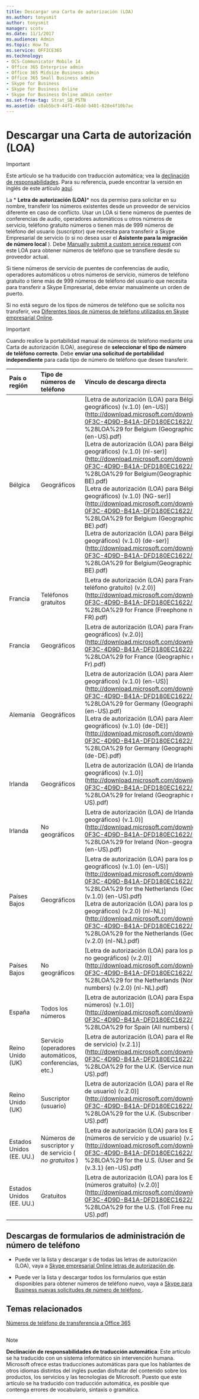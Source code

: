 ```yaml
---
title: Descargar una Carta de autorización (LOA)
ms.author: tonysmit
author: tonysmit
manager: scotv
ms.date: 11/1/2017
ms.audience: Admin
ms.topic: How To
ms.service: OFFICE365
ms.technology:
- OCS-Communicator Mobile 14
- Office 365 Enterprise admin
- Office 365 Midsize Business admin
- Office 365 Small Business admin
- Skype for Business
- Skype for Business Online
- Skype for Business Online admin center
ms.set-free-tag: Strat_SB_PSTN
ms.assetid: c0ab5bc9-44f1-46dd-b401-828e4f10b7ac
---
```



# Descargar una Carta de autorización (LOA)

> [!IMPORTANT]
> Este artículo se ha traducido con traducción automática; vea la  [declinación de responsabilidades](c0ab5bc9-44f1-46dd-b401-828e4f10b7ac.md#MT_Footer). Para su referencia, puede encontrar la versión en inglés de este artículo  [aquí](https://support.office.com/en-us/article/c0ab5bc9-44f1-46dd-b401-828e4f10b7ac). 
  
    
    


La  * **Letra de autorización (LOA)*** nos da permiso para solicitar en su nombre, transferir los números existentes desde un proveedor de servicios diferente en caso de conflicto. Usar un LOA si tiene números de puentes de conferencias de audio, operadores automáticos u otros números de servicio, teléfono gratuito números o tienen más de 999 números de teléfono del usuario (suscriptor) que necesita para transferir a Skype Empresarial de servicio (o si no desea usar el **Asistente para la migración de número local** ). Debe [Manually submit a custom service request](manually-submit-a-custom-service-request.md) con este LOA para obtener números de teléfono que se transfiere desde su proveedor actual.
  
    
    


Si tiene números de servicio de puentes de conferencias de audio, operadores automáticos u otros números de servicio, números de teléfono gratuito o tiene más de 999 números de teléfono del usuario que necesita para transferir a Skype Empresarial, debe enviar manualmente un orden de puerto.
  
    
    


Si no está seguro de los tipos de números de teléfono que se solicita nos transferir, vea  [Diferentes tipos de números de teléfono utilizados en Skype empresarial Online](different-kinds-of-phone-numbers-used-for-calling-plans.md).
  
    
    


> [!IMPORTANT]
> Cuando realice la portabilidad manual de números de teléfono mediante una Carta de autorización (LOA), asegúrese de **seleccionar el tipo de número de teléfono correcto**. Debe **enviar una solicitud de portabilidad independiente** para cada tipo de número de teléfono que desee transferir.
  
    
    



|**País o región**|**Tipo de números de teléfono**|**Vínculo de descarga directa**|
|:-----|:-----|:-----|
|Bélgica  <br/> |Geográficos  <br/> | [Letra de autorización (LOA) para Bélgica (números geográficos) (v.1.0) (en-US)](http://download.microsoft.com/download/F/0/1/F01AE714-0F3C-4D9D-B41A-DFD180EC1622/Letter of Authorization %28LOA%29 for Belgium (Geographic numbers) (v.1.0) (en-US).pdf) <br/>  [Letra de autorización (LOA) para Bélgica (números geográficos) (v.1.0) (nl-ser)](http://download.microsoft.com/download/F/0/1/F01AE714-0F3C-4D9D-B41A-DFD180EC1622/Letter of Authorization %28LOA%29 for Belgium(Geographic numbers) (v.1.0) (nl-BE).pdf) <br/>  [Letra de autorización (LOA) para Bélgica (números geográficos) (v.1.0) (NG-ser)](http://download.microsoft.com/download/F/0/1/F01AE714-0F3C-4D9D-B41A-DFD180EC1622/Letter of Authorization %28LOA%29 for Belgium (Geographic numbers) (v.1.0) (fr-BE).pdf) <br/>  [Letra de autorización (LOA) para Bélgica (números geográficos) (v.1.0) (de-ser)](http://download.microsoft.com/download/F/0/1/F01AE714-0F3C-4D9D-B41A-DFD180EC1622/Letter of Authorization %28LOA%29 for Belgium(Geographic numbers) (v.1.0) (de-BE).pdf) <br/> |
|Francia  <br/> |Teléfonos gratuitos  <br/> | [Letra de autorización (LOA) para Francia (números de teléfono gratuito) (v.2.0)](http://download.microsoft.com/download/F/0/1/F01AE714-0F3C-4D9D-B41A-DFD180EC1622/Letter of Authorization %28LOA%29 for France (Freephone numbers) (v.2.0) (fr-FR).pdf) <br/> |
|Francia  <br/> |Geográficos  <br/> | [Letra de autorización (LOA) para Francia (números geográficos) (v.2.0)](http://download.microsoft.com/download/F/0/1/F01AE714-0F3C-4D9D-B41A-DFD180EC1622/Letter of Authorization %28LOA%29 for France (Geographic numbers) (v.2.0) (fr-Fr).pdf) <br/> |
|Alemania  <br/> |Geográficos  <br/> | [Letra de autorización (LOA) para Alemania (números geográficos) (v.1.0) (en-US)](http://download.microsoft.com/download/F/0/1/F01AE714-0F3C-4D9D-B41A-DFD180EC1622/Letter of Authorization %28LOA%29 for Germany (Geographic numbers) (v.1.0) (en-US).pdf) <br/>  [Letra de autorización (LOA) para Alemania (números geográficos) (v.1.0) (de-DE)](http://download.microsoft.com/download/F/0/1/F01AE714-0F3C-4D9D-B41A-DFD180EC1622/Letter of Authorization %28LOA%29 for Germany (Geographic numbers) (v.1.0) (de-DE).pdf) <br/> |
|Irlanda  <br/> |Geográficos  <br/> | [Letra de autorización (LOA) de Irlanda (números geográficos) (v.1.0)](http://download.microsoft.com/download/F/0/1/F01AE714-0F3C-4D9D-B41A-DFD180EC1622/Letter of Authorization %28LOA%29 for Ireland (Geographic numbers) (v.1.0) (en-US).pdf) <br/> |
|Irlanda  <br/> |No geográficos  <br/> | [Letra de autorización (LOA) de Irlanda (números no geográficos) (v.1.0)](http://download.microsoft.com/download/F/0/1/F01AE714-0F3C-4D9D-B41A-DFD180EC1622/Letter of Authorization %28LOA%29 for Ireland (Non-geographic numbers) (v.1.0) (en-US).pdf) <br/> |
|Países Bajos  <br/> |Geográficos  <br/> | [Letra de autorización (LOA) para los países bajos (números geográficos) (v.1.0) (en-US)](http://download.microsoft.com/download/F/0/1/F01AE714-0F3C-4D9D-B41A-DFD180EC1622/Letter of Authorization %28LOA%29 for the Netherlands (Geographic numbers) (v.1.0) (en-US).pdf) <br/>  [Letra de autorización (LOA) para los países bajos (números geográficos) (v.2.0) (nl-NL)](http://download.microsoft.com/download/F/0/1/F01AE714-0F3C-4D9D-B41A-DFD180EC1622/Letter of Authorization %28LOA%29 for the Netherlands (Geographic numbers) (v.2.0) (nl-NL).pdf) <br/> |
|Países Bajos  <br/> |No geográficos  <br/> | [Letra de autorización (LOA) para los países bajos (números no geográficos) (v.2.0)](http://download.microsoft.com/download/F/0/1/F01AE714-0F3C-4D9D-B41A-DFD180EC1622/Letter of Authorization %28LOA%29 for the Netherlands (Non-geographic numbers) (v.2.0) (nl-NL).pdf) <br/> |
|España  <br/> |Todos los números  <br/> | [Letra de autorización (LOA) para España (todos los números) (v.1.0)](http://download.microsoft.com/download/F/0/1/F01AE714-0F3C-4D9D-B41A-DFD180EC1622/Letter of Authorization %28LOA%29 for Spain (All numbers) (v.1.0) (es-ES).pdf) <br/> |
|Reino Unido (UK)  <br/> |Servicio (operadores automáticos, conferencias, etc.)  <br/> | [Letra de autorización (LOA) para el Reino Unido (números de servicio) (v.2.1)](http://download.microsoft.com/download/F/0/1/F01AE714-0F3C-4D9D-B41A-DFD180EC1622/Letter of Authorization %28LOA%29 for the U.K. (Service numbers) (v.2.1) (en-US).pdf) <br/> |
|Reino Unido (UK)  <br/> |Suscriptor (usuario)  <br/> | [Letra de autorización (LOA) para el Reino Unido (números de usuario) (v.2.0)](http://download.microsoft.com/download/F/0/1/F01AE714-0F3C-4D9D-B41A-DFD180EC1622/Letter of Authorization %28LOA%29 for the U.K. (Subscriber numbers) (v.2.0) (en-US).pdf) <br/> |
|Estados Unidos (EE. UU.)  <br/> |Números de suscriptor y de servicio ( *no gratuitos*  ) <br/> | [Letra de autorización (LOA) para los Estados Unidos (números de servicio y de usuario) (v.2.0)](http://download.microsoft.com/download/F/0/1/F01AE714-0F3C-4D9D-B41A-DFD180EC1622/Letter of Authorization %28LOA%29 for the U.S. (User and Service numbers) (v.3.1) (en-US).pdf) <br/> |
|Estados Unidos (EE. UU.)  <br/> |Gratuitos  <br/> | [Letra de autorización (LOA) para los Estados Unidos (números gratuito) (v.2.0)](http://download.microsoft.com/download/F/0/1/F01AE714-0F3C-4D9D-B41A-DFD180EC1622/Letter of Authorization %28LOA%29 for the U.S. (Toll Free numbers) (v.3.1) (en-US).pdf) <br/> |
   

## Descargas de formularios de administración de número de teléfono


- Puede ver la lista y descargar s de todas las letras de autorización (LOA), vaya a  [Skype empresarial Online letras de autorización de](https://go.microsoft.com/fwlink/?LinkID=623745).
    
  
- Puede ver la lista y descargar todos los formularios que están disponibles para obtener números de teléfono nuevo, vaya a  [Skype para Business nuevas solicitudes de número de teléfono ](https://go.microsoft.com/fwlink/?linkid=851581).
    
  

## Temas relacionados

 [Números de teléfono de transferencia a Office 365](transfer-phone-numbers-to-office-365.md)
  
    
    

## 
<a name="MT_Footer"> </a>


> [!NOTE]
> **Declinación de responsabilidades de traducción automática**: Este artículo se ha traducido con un sistema informático sin intervención humana. Microsoft ofrece estas traducciones automáticas para que los hablantes de otros idiomas distintos del inglés puedan disfrutar del contenido sobre los productos, los servicios y las tecnologías de Microsoft. Puesto que este artículo se ha traducido con traducción automática, es posible que contenga errores de vocabulario, sintaxis o gramática. 
  
    
    


